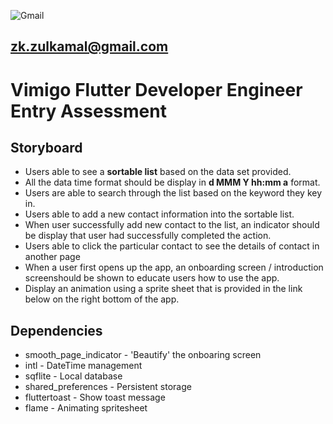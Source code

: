 ![Gmail](https://img.shields.io/badge/Gmail-D14836?style=for-the-badge&logo=gmail&logoColor=white)
## zk.zulkamal@gmail.com 

# Vimigo Flutter Developer Engineer Entry Assessment


## Storyboard

- Users able to see a **sortable list** based on the data set provided.
- All the data time format should be display in **d MMM Y hh:mm a** format.
- Users are able to search through the list based on the keyword they key in.
- Users able to add a new contact information into the sortable list.
- When user successfully add new contact to the list, an indicator should be display that user had successfully completed the action.
- Users able to click the particular contact to see the details of contact in another page
- When a user first opens up the app, an onboarding screen / introduction screenshould be shown to educate users how to use the app.
- Display an animation using a sprite sheet that is provided in the link below on the right bottom of the app.

## Dependencies
- smooth_page_indicator - 'Beautify' the onboaring screen
- intl - DateTime management
- sqflite - Local database
- shared_preferences - Persistent storage
- fluttertoast - Show toast message
- flame - Animating spritesheet
